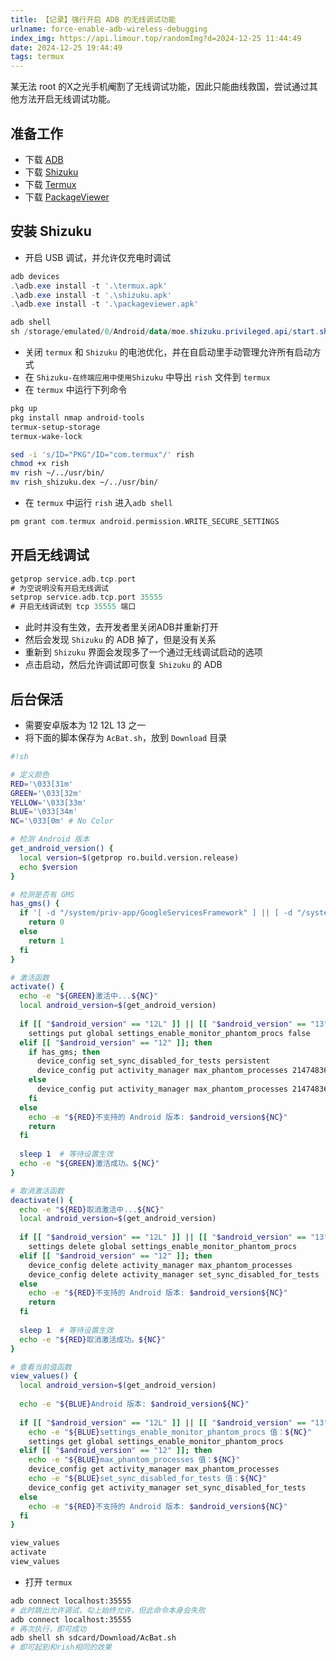 ```yaml
---
title: 【记录】强行开启 ADB 的无线调试功能
urlname: force-enable-adb-wireless-debugging
index_img: https://api.limour.top/randomImg?d=2024-12-25 11:44:49
date: 2024-12-25 19:44:49
tags: termux
---
```

某无法 root 的X之光手机阉割了无线调试功能，因此只能曲线救国，尝试通过其他方法开启无线调试功能。

## 准备工作
+ 下载 [ADB](https://developer.android.com/tools/releases/platform-tools)
+ 下载 [Shizuku](https://github.com/RikkaApps/Shizuku/releases)
+ 下载 [Termux](https://github.com/termux/termux-app)
+ 下载 [PackageViewer](https://github.com/MaYiFei1995/PackageViewer/releases)

## 安装 Shizuku 
+ 开启 USB 调试，并允许仅充电时调试
```powershell
adb devices
.\adb.exe install -t '.\termux.apk'
.\adb.exe install -t '.\shizuku.apk'
.\adb.exe install -t '.\packageviewer.apk'

adb shell
sh /storage/emulated/0/Android/data/moe.shizuku.privileged.api/start.sh
```

+ 关闭 `termux` 和 `Shizuku` 的电池优化，并在自启动里手动管理允许所有启动方式
+ 在 `Shizuku-在终端应用中使用Shizuku` 中导出 `rish` 文件到 `termux`
+ 在  `termux` 中运行下列命令
```bash
pkg up 
pkg install nmap android-tools
termux-setup-storage
termux-wake-lock

sed -i 's/ID="PKG"/ID="com.termux"/' rish
chmod +x rish
mv rish ~/../usr/bin/
mv rish_shizuku.dex ~/../usr/bin/
```
+ 在 `termux` 中运行 `rish` 进入`adb shell`
```adb
pm grant com.termux android.permission.WRITE_SECURE_SETTINGS
```

## 开启无线调试
```adb
getprop service.adb.tcp.port
# 为空说明没有开启无线调试
setprop service.adb.tcp.port 35555
# 开启无线调试到 tcp 35555 端口
```
+ 此时并没有生效，去开发者里关闭ADB并重新打开
+ 然后会发现 `Shizuku` 的 ADB 掉了，但是没有关系
+ 重新到 `Shizuku` 界面会发现多了一个通过无线调试启动的选项
+ 点击启动，然后允许调试即可恢复 `Shizuku` 的 ADB

## 后台保活
+ 需要安卓版本为 12 12L 13 之一
+ 将下面的脚本保存为 `AcBat.sh`，放到 `Download` 目录
```sh
#!sh

# 定义颜色
RED='\033[31m'
GREEN='\033[32m'
YELLOW='\033[33m'
BLUE='\033[34m'
NC='\033[0m' # No Color

# 检测 Android 版本
get_android_version() {
  local version=$(getprop ro.build.version.release)
  echo $version
}

# 检测是否有 GMS
has_gms() {
  if '[ -d "/system/priv-app/GoogleServicesFramework" ] || [ -d "/system/app/GoogleServicesFramework" ]'; then
    return 0
  else
    return 1
  fi
}

# 激活函数
activate() {
  echo -e "${GREEN}激活中...${NC}"
  local android_version=$(get_android_version)
  
  if [[ "$android_version" == "12L" ]] || [[ "$android_version" == "13" ]]; then
    settings put global settings_enable_monitor_phantom_procs false
  elif [[ "$android_version" == "12" ]]; then
    if has_gms; then
      device_config set_sync_disabled_for_tests persistent
      device_config put activity_manager max_phantom_processes 2147483647
    else
      device_config put activity_manager max_phantom_processes 2147483647
    fi
  else
    echo -e "${RED}不支持的 Android 版本: $android_version${NC}"
    return
  fi
  
  sleep 1  # 等待设置生效
  echo -e "${GREEN}激活成功。${NC}"
}

# 取消激活函数
deactivate() {
  echo -e "${RED}取消激活中...${NC}"
  local android_version=$(get_android_version)
  
  if [[ "$android_version" == "12L" ]] || [[ "$android_version" == "13" ]]; then
    settings delete global settings_enable_monitor_phantom_procs
  elif [[ "$android_version" == "12" ]]; then
    device_config delete activity_manager max_phantom_processes
    device_config delete activity_manager set_sync_disabled_for_tests
  else
    echo -e "${RED}不支持的 Android 版本: $android_version${NC}"
    return
  fi
  
  sleep 1  # 等待设置生效
  echo -e "${RED}取消激活成功。${NC}"
}

# 查看当前值函数
view_values() {
  local android_version=$(get_android_version)
  
  echo -e "${BLUE}Android 版本: $android_version${NC}"
  
  if [[ "$android_version" == "12L" ]] || [[ "$android_version" == "13" ]]; then
    echo -e "${BLUE}settings_enable_monitor_phantom_procs 值：${NC}"
    settings get global settings_enable_monitor_phantom_procs
  elif [[ "$android_version" == "12" ]]; then
    echo -e "${BLUE}max_phantom_processes 值：${NC}"
    device_config get activity_manager max_phantom_processes
    echo -e "${BLUE}set_sync_disabled_for_tests 值：${NC}"
    device_config get activity_manager set_sync_disabled_for_tests
  else
    echo -e "${RED}不支持的 Android 版本: $android_version${NC}"
  fi
}

view_values
activate
view_values
```
+ 打开 `termux`
```bash
adb connect localhost:35555
# 此时跳出允许调试，勾上始终允许，但此命令本身会失败
adb connect localhost:35555
# 再次执行，即可成功
adb shell sh sdcard/Download/AcBat.sh
# 即可起到和rish相同的效果
```